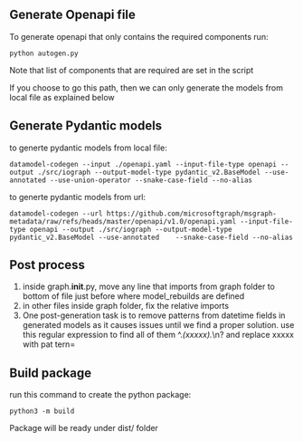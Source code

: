 ## Generate Openapi file
To generate openapi that only contains the required components run:

```
python autogen.py
```

Note that list of components that are required are set in the script

If you choose to go this path, then we can only generate the models from local file as explained below

## Generate Pydantic models
to generte pydantic models from local file:  
```
datamodel-codegen --input ./openapi.yaml --input-file-type openapi --output ./src/iograph --output-model-type pydantic_v2.BaseModel --use-annotated --use-union-operator --snake-case-field --no-alias    
```
to generte pydantic models from url: 
```
datamodel-codegen --url https://github.com/microsoftgraph/msgraph-metadata/raw/refs/heads/master/openapi/v1.0/openapi.yaml --input-file-type openapi --output ./src/iograph --output-model-type pydantic_v2.BaseModel --use-annotated    --snake-case-field --no-alias    
```
## Post process

1. inside graph.__init__.py, move any line that imports from graph folder to bottom of file just 
   before where model_rebuilds are defined
2. in other files inside graph folder, fix the relative imports
3. One post-generation task is to remove patterns from datetime fields in generated models as it 
   causes issues until we find a proper solution. use this regular expression to find all of them 
   ^.*(xxxxx).*\n? and replace xxxxx with pat tern=

## Build package
run this command to create the python package:
```
python3 -m build
```

Package will be ready under dist/ folder